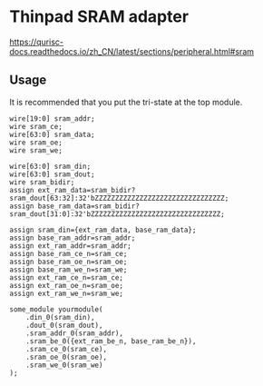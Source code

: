 Thinpad SRAM adapter
========

https://qurisc-docs.readthedocs.io/zh_CN/latest/sections/peripheral.html#sram

Usage
--------

It is recommended that you put the tri-state at the top module.

```
wire[19:0] sram_addr;
wire sram_ce;
wire[63:0] sram_data;
wire sram_oe;
wire sram_we;

wire[63:0] sram_din;
wire[63:0] sram_dout;
wire sram_bidir;
assign ext_ram_data=sram_bidir?sram_dout[63:32]:32'bZZZZZZZZZZZZZZZZZZZZZZZZZZZZZZZZ;
assign base_ram_data=sram_bidir?sram_dout[31:0]:32'bZZZZZZZZZZZZZZZZZZZZZZZZZZZZZZZZ;

assign sram_din={ext_ram_data, base_ram_data};
assign base_ram_addr=sram_addr;
assign ext_ram_addr=sram_addr;
assign base_ram_ce_n=sram_ce;
assign base_ram_oe_n=sram_oe;
assign base_ram_we_n=sram_we;
assign ext_ram_ce_n=sram_ce;
assign ext_ram_oe_n=sram_oe;
assign ext_ram_we_n=sram_we;

some_module yourmodule(
    .din_0(sram_din),
    .dout_0(sram_dout),
    .sram_addr_0(sram_addr),
    .sram_be_0({ext_ram_be_n, base_ram_be_n}),
    .sram_ce_0(sram_ce),
    .sram_oe_0(sram_oe),
    .sram_we_0(sram_we)
);

```
